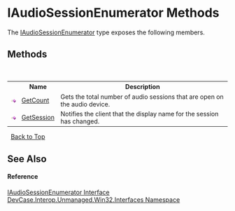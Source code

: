 # IAudioSessionEnumerator Methods
 

The <a href="T_DevCase_Interop_Unmanaged_Win32_Interfaces_IAudioSessionEnumerator">IAudioSessionEnumerator</a> type exposes the following members.


## Methods
&nbsp;<table><tr><th></th><th>Name</th><th>Description</th></tr><tr><td>![Public method](media/pubmethod.gif "Public method")</td><td><a href="M_DevCase_Interop_Unmanaged_Win32_Interfaces_IAudioSessionEnumerator_GetCount">GetCount</a></td><td>
Gets the total number of audio sessions that are open on the audio device.</td></tr><tr><td>![Public method](media/pubmethod.gif "Public method")</td><td><a href="M_DevCase_Interop_Unmanaged_Win32_Interfaces_IAudioSessionEnumerator_GetSession">GetSession</a></td><td>
Notifies the client that the display name for the session has changed.</td></tr></table>&nbsp;
<a href="#iaudiosessionenumerator-methods">Back to Top</a>

## See Also


#### Reference
<a href="T_DevCase_Interop_Unmanaged_Win32_Interfaces_IAudioSessionEnumerator">IAudioSessionEnumerator Interface</a><br /><a href="N_DevCase_Interop_Unmanaged_Win32_Interfaces">DevCase.Interop.Unmanaged.Win32.Interfaces Namespace</a><br />